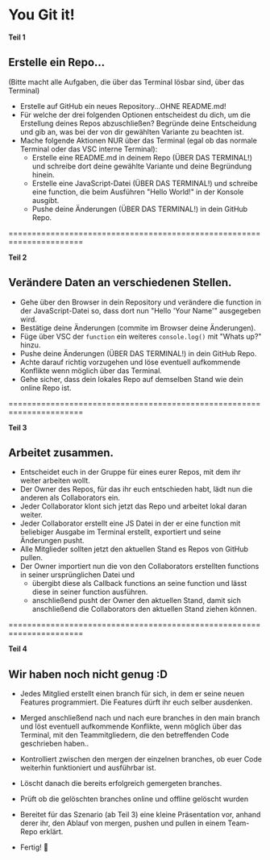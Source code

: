 # You Git it!

**Teil 1**

## Erstelle ein Repo...
(Bitte macht alle Aufgaben, die über das Terminal lösbar sind, über das Terminal)

- Erstelle auf GitHub ein neues Repository...OHNE README.md!
- Für welche der drei folgenden Optionen entscheidest du dich, um die Erstellung deines Repos abzuschließen? Begründe deine Entscheidung und gib an, was bei der von dir gewählten Variante zu beachten ist. 
- Mache folgende Aktionen NUR über das Terminal (egal ob das normale Terminal oder das VSC interne Terminal):
  - Erstelle eine README.md in deinem Repo (ÜBER DAS TERMINAL!) und schreibe dort deine gewählte Variante und deine Begründung hinein.
  - Erstelle eine JavaScript-Datei (ÜBER DAS TERMINAL!) und schreibe eine function, die beim Ausführen "Hello World!" in der Konsole ausgibt.
  - Pushe deine Änderungen (ÜBER DAS TERMINAL!) in dein GitHub Repo.

======================================================================

**Teil 2**

## Verändere Daten an verschiedenen Stellen.

- Gehe über den Browser in dein Repository und verändere die function in der JavaScript-Datei so, dass dort nun "Hello 'Your Name'" ausgegeben wird.
- Bestätige deine Änderungen (commite im Browser deine Änderungen).
- Füge über VSC der `function` ein weiteres `console.log()` mit "Whats up?" hinzu.
- Pushe deine Änderungen (ÜBER DAS TERMINAL!) in dein GitHub Repo.
- Achte darauf richtig vorzugehen und löse eventuell aufkommende Konflikte wenn möglich über das Terminal.
- Gehe sicher, dass dein lokales Repo auf demselben Stand wie dein online Repo ist.

======================================================================

**Teil 3**

## Arbeitet zusammen.

- Entscheidet euch in der Gruppe für eines eurer Repos, mit dem ihr weiter arbeiten wollt.
- Der Owner des Repos, für das ihr euch entschieden habt, lädt nun die anderen als Collaborators ein.
- Jeder Collaborator klont sich jetzt das Repo und arbeitet lokal daran weiter.
- Jeder Collaborator erstellt eine JS Datei in der er eine function mit beliebiger Ausgabe im Terminal erstellt, exportiert und seine Änderungen pusht.
- Alle Mitglieder sollten jetzt den aktuellen Stand es Repos von GitHub pullen.
- Der Owner importiert nun die von den Collaborators erstellten functions in seiner ursprünglichen Datei und
  - übergibt diese als Callback functions an seine function und lässt diese in seiner function ausführen.
  - anschließend pusht der Owner den aktuellen Stand, damit sich anschließend die Collaborators den aktuellen Stand ziehen können.

======================================================================

**Teil 4**

## Wir haben noch nicht genug :D

- Jedes Mitglied erstellt einen branch für sich, in dem er seine neuen Features programmiert. Die Features dürft ihr euch selber ausdenken.
- Merged anschließend nach und nach eure branches in den main branch und löst eventuell aufkommende Konflikte, wenn möglich über das Terminal, mit den Teammitgliedern, die den betreffenden Code geschrieben haben..
- Kontrolliert zwischen den mergen der einzelnen branches, ob euer Code weiterhin funktioniert und ausführbar ist. 
- Löscht danach die bereits erfolgreich gemergeten branches.
- Prüft ob die gelöschten branches online und offline gelöscht wurden
- Bereitet für das Szenario (ab Teil 3) eine kleine Präsentation vor, anhand derer ihr, den Ablauf von mergen, pushen und pullen in einem Team-Repo erklärt.



- Fertig! 🥳









